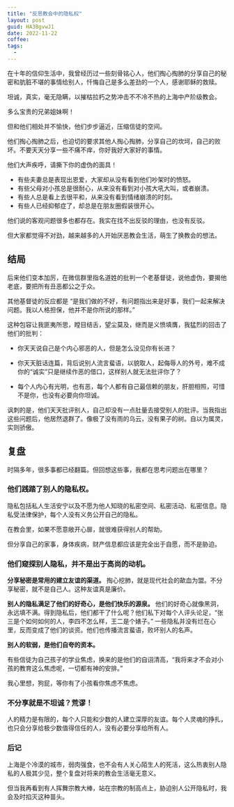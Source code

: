 ```yaml
---
title: "反思教会中的隐私权"
layout: post
guid: HA3BgvwJ1
date: 2022-11-22
coffee:
tags:
  -
---
```


在十年的信仰生活中，我曾经历过一些刻骨铭心人，他们掏心掏肺的分享自己的秘密和肮脏不堪的事情给别人，忏悔自己是多么差劲的一个人，感谢耶稣的救赎。

坦诚，真实，毫无隐瞒，以摧枯拉朽之势冲击不不冷不热的上海中产阶级教会。

多么宝贵的兄弟姐妹啊！

但和他们相处并不愉快，他们步步逼近，压缩信徒的空间。

他们掏心掏肺之后，也迫切的要求其他人掏心掏肺，分享自己的坎坷，自己的败坏。不要天天分享一些不痛不痒，你好我好大家好的事情。

他们大声疾呼，请撕下你的虚伪的面具！

- 有些夫妻总是表现出恩爱，大家却从没有看到他们吵架时的愤怒。
- 有些父母对小孩总是很耐心，从来没有看到对小孩大吼大叫，或者崩溃。
- 有些人总是看上去很平和，从来没有看到情绪崩溃的时刻。
- 有些人已经抑郁症了，却总是在朋友圈假装很开心。

他们说的客观问题很多也都存在。我实在找不出反驳的理由，也没有反驳。

但大家都觉得不对劲，越来越多的人开始厌恶教会生活，萌生了换教会的想法。

## 结局

后来他们变本加厉，在微信群里指名道姓的批判一个老基督徒，说他虚伪，要揭他老底，要把所有丑恶都公之于众。

其他基督徒的反应都是 “是我们做的不好，有问题指出来是好事，我们一起来解决问题。我以人格担保，他并不是你所说的那样。”

这种包容让我匪夷所思，瞠目结舌，望尘莫及，继而是义愤填膺，我猛烈的回击了他们的批判：

- 你天天说自己是个内心邪恶的人，但是怎么没见你有长进？

- 你天天脏话连篇，背后说别人流言蜚语，以貌取人，起侮辱人的外号，难不成你的“诚实”只是继续作恶的借口，这样别人就无法批评你了？

- 每个人内心有光明，也有恶，每个人都有自己最信赖的朋友，肝胆相照，可惜不是你，也没有必要向你坦诚。

讽刺的是，他们天天批评别人，自己却没有一点肚量去接受别人的批评。当我指出这些问题后，他居然退群了。像极了没有雨的乌云，没有果子的树。自以为属灵，实则骄傲。

## 复盘

时隔多年，很多事都已经翻篇。但回想这些事，我都在思考问题出在哪里？


### 他们践踏了别人的隐私权。

隐私包括私人生活安宁以及不愿为他人知晓的私密空间、私密活动、私密信息。隐私受法律保护，每个人没有义务公开自己的隐私。

在教会里，如果不愿意敞开心扉，就很难获得别人的帮助。

但分享自己的家事，身体疾病，财产信息都应该是完全出于自愿，而不是胁迫。

### 他们窥探别人隐私，并不是出于高尚的动机。

**分享秘密是常用的建立友谊的渠道。** 掏心挖肺，就是现代社会的歃血为盟。不分享秘密，就不是自己人。这种友谊真是廉价。

**别人的隐私满足了他们的好奇心，是他们快乐的源泉。** 他们的好奇心就像黑洞，永远填不满。得到隐私后，他们都干了什么呢？他们私下对每个人评头论足，“张三是个如何如何的人，李四不怎么样，王二是个婊子。” 一些隐私并没有烂在心里，反而变成了他们的谈资。他们也传播流言蜚语，败坏别人的名声。

**别人的软弱，是他们自夸的资本。**

有些信徒为自己孩子的学业焦虑，换来的是他们的自诩清高，“我将来才不会对小孩的教育这么焦虑呢，一切都有神的安排。”

我心里想，狗屁，等你有了小孩看你焦虑不焦虑。


### 不分享就是不坦诚？荒谬！

人的精力是有限的，每个人只能和少数的人建立深厚的友谊。每个人灵魂的挣扎，也只会分享给极少数值得信任的人，没有必要分享给所有人。


### 后记

上海是个冷漠的城市，弱肉强食，也不会有人关心陌生人的死活，这么热衷别人隐私的人极其少见，整个复盘对将来的教会生活毫无意义。

但当我再看到有人挥舞宗教大棒，站在宗教的制高点上，胁迫别人公开隐私时，我会及时掐灭这种苗头。



